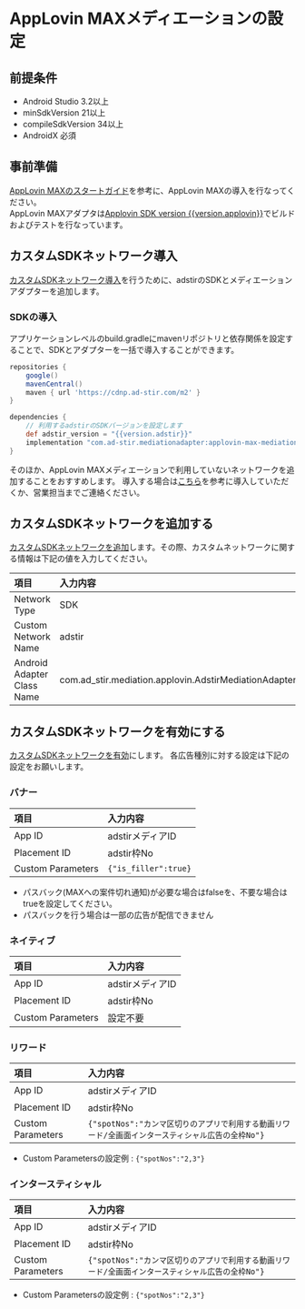# AppLovin MAXメディエーションの設定

## 前提条件

* Android Studio 3.2以上
* minSdkVersion 21以上
* compileSdkVersion 34以上
* AndroidX 必須

## 事前準備

[AppLovin MAXのスタートガイド](https://dash.applovin.com/documentation/mediation/android/getting-started/integration)を参考に、AppLovin MAXの導入を行なってください。  
AppLovin MAXアダプタは[Applovin SDK version {{version.applovin}}](https://github.com/AppLovin/AppLovin-MAX-SDK-Android/releases)でビルドおよびテストを行なっています。

## カスタムSDKネットワーク導入

[カスタムSDKネットワーク導入](https://dash.applovin.com/documentation/mediation/android/mediation-setup/custom-sdk)を行うために、adstirのSDKとメディエーションアダプターを追加します。  

### SDKの導入

アプリケーションレベルのbuild.gradleにmavenリポジトリと依存関係を設定することで、SDKとアダプターを一括で導入することができます。

```groovy hl_lines="7 11"
repositories {
    google()
    mavenCentral()
    maven { url 'https://cdnp.ad-stir.com/m2' }
}

dependencies {
    // 利用するadstirのSDKバージョンを設定します
    def adstir_version = "{{version.adstir}}"
    implementation "com.ad-stir.mediationadapter:applovin-max-mediation-adapter:${adstir_version}"
}
```

そのほか、AppLovin MAXメディエーションで利用していないネットワークを追加することをおすすめします。
導入する場合は[こちら](../adstir/network/index.md)を参考に導入していただくか、営業担当までご連絡ください。


## カスタムSDKネットワークを追加する

[カスタムSDKネットワークを追加](https://dash.applovin.com/documentation/mediation/android/mediation-setup/custom-sdk#step-1.-add-custom-sdk-network-settings)します。その際、カスタムネットワークに関する情報は下記の値を入力してください。

| 項目 | 入力内容 |
| :--- | :--- |
| Network Type | SDK |
| Custom Network Name | adstir |
| Android Adapter Class Name | com.ad_stir.mediation.applovin.AdstirMediationAdapter |

## カスタムSDKネットワークを有効にする

[カスタムSDKネットワークを有効](https://dash.applovin.com/documentation/mediation/android/mediation-setup/custom-sdk#step-2.-enable-the-custom-sdk-network)にします。
各広告種別に対する設定は下記の設定をお願いします。

### バナー

| 項目 | 入力内容 |
| :--- | :--- |
| App ID | adstirメディアID |
| Placement ID | adstir枠No |
| Custom Parameters | `{"is_filler":true}` |

* パスバック(MAXへの案件切れ通知)が必要な場合はfalseを、不要な場合はtrueを設定してください。
* パスバックを行う場合は一部の広告が配信できません

### ネイティブ

| 項目 | 入力内容 |
| :--- | :--- |
| App ID | adstirメディアID |
| Placement ID | adstir枠No |
| Custom Parameters | 設定不要 |

### リワード

| 項目 | 入力内容 |
| :--- | :--- |
| App ID | adstirメディアID |
| Placement ID | adstir枠No |
| Custom Parameters | `{"spotNos":"カンマ区切りのアプリで利用する動画リワード/全画面インタースティシャル広告の全枠No"}` |

* Custom Parametersの設定例 : `{"spotNos":"2,3"}`

### インタースティシャル

| 項目 | 入力内容 |
| :--- | :--- |
| App ID | adstirメディアID |
| Placement ID | adstir枠No |
| Custom Parameters | `{"spotNos":"カンマ区切りのアプリで利用する動画リワード/全画面インタースティシャル広告の全枠No"}` |

* Custom Parametersの設定例 : `{"spotNos":"2,3"}`
